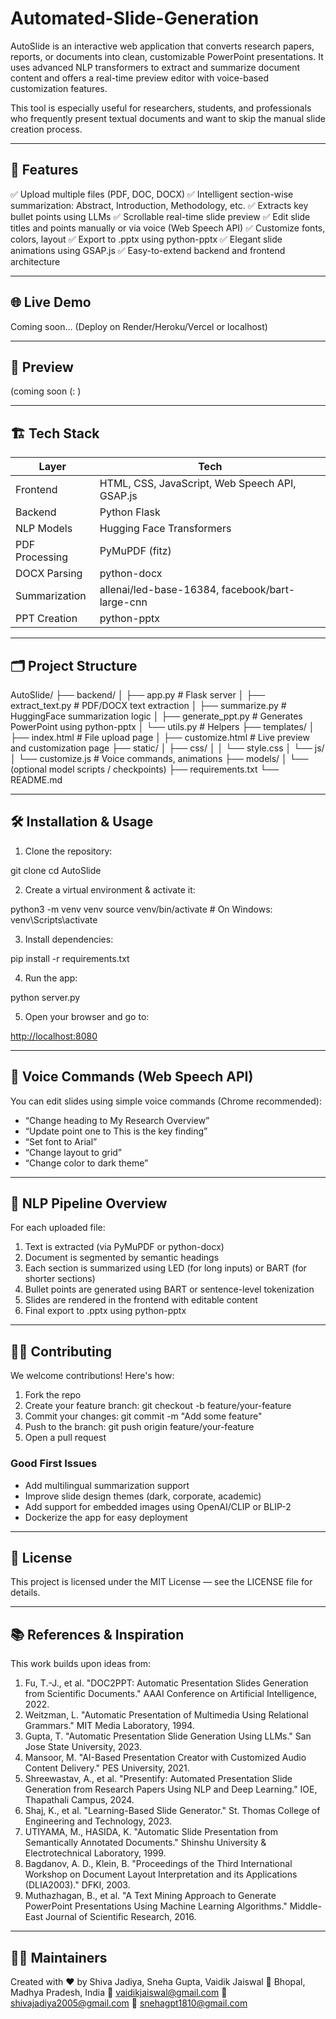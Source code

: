 # Automated-Slide-Generation

AutoSlide is an interactive web application that converts research papers, reports, or documents into clean, customizable PowerPoint presentations. It uses advanced NLP transformers to extract and summarize document content and offers a real-time preview editor with voice-based customization features.

This tool is especially useful for researchers, students, and professionals who frequently present textual documents and want to skip the manual slide creation process.

---

## 🧰 Features

✅ Upload multiple files (PDF, DOC, DOCX)
✅ Intelligent section-wise summarization: Abstract, Introduction, Methodology, etc.
✅ Extracts key bullet points using LLMs
✅ Scrollable real-time slide preview
✅ Edit slide titles and points manually or via voice (Web Speech API)
✅ Customize fonts, colors, layout
✅ Export to .pptx using python-pptx
✅ Elegant slide animations using GSAP.js
✅ Easy-to-extend backend and frontend architecture

---

## 🌐 Live Demo

Coming soon… (Deploy on Render/Heroku/Vercel or localhost)

---

## 📸 Preview

(coming soon (: )

---

## 🏗️ Tech Stack

| Layer          | Tech                                            |
| -------------- | ----------------------------------------------- |
| Frontend       | HTML, CSS, JavaScript, Web Speech API, GSAP.js  |
| Backend        | Python Flask                                    |
| NLP Models     | Hugging Face Transformers                       |
| PDF Processing | PyMuPDF (fitz)                                  |
| DOCX Parsing   | python-docx                                     |
| Summarization  | allenai/led-base-16384, facebook/bart-large-cnn |
| PPT Creation   | python-pptx                                     |

---

## 🗂️ Project Structure

AutoSlide/
├── backend/
│   ├── app.py                  # Flask server
│   ├── extract\_text.py         # PDF/DOCX text extraction
│   ├── summarize.py            # HuggingFace summarization logic
│   ├── generate\_ppt.py         # Generates PowerPoint using python-pptx
│   └── utils.py                # Helpers
├── templates/
│   ├── index.html              # File upload page
│   ├── customize.html          # Live preview and customization page
├── static/
│   ├── css/
│   │   └── style.css
│   └── js/
│       └── customize.js        # Voice commands, animations
├── models/
│   └── (optional model scripts / checkpoints)
├── requirements.txt
└── README.md

---

## 🛠️ Installation & Usage

1. Clone the repository:

git clone
cd AutoSlide

2. Create a virtual environment & activate it:

python3 -m venv venv
source venv/bin/activate      # On Windows: venv\Scripts\activate

3. Install dependencies:

pip install -r requirements.txt

4. Run the app:

python server.py

5. Open your browser and go to:

[http://localhost:8080](http://localhost:8080)

---

## 🧠 Voice Commands (Web Speech API)

You can edit slides using simple voice commands (Chrome recommended):

* “Change heading to My Research Overview”
* “Update point one to This is the key finding”
* “Set font to Arial”
* “Change layout to grid”
* “Change color to dark theme”

---

## 🤖 NLP Pipeline Overview

For each uploaded file:

1. Text is extracted (via PyMuPDF or python-docx)
2. Document is segmented by semantic headings
3. Each section is summarized using LED (for long inputs) or BART (for shorter sections)
4. Bullet points are generated using BART or sentence-level tokenization
5. Slides are rendered in the frontend with editable content
6. Final export to .pptx using python-pptx

---

## 👩‍💻 Contributing

We welcome contributions! Here's how:

1. Fork the repo
2. Create your feature branch: git checkout -b feature/your-feature
3. Commit your changes: git commit -m "Add some feature"
4. Push to the branch: git push origin feature/your-feature
5. Open a pull request

### Good First Issues

* Add multilingual summarization support
* Improve slide design themes (dark, corporate, academic)
* Add support for embedded images using OpenAI/CLIP or BLIP-2
* Dockerize the app for easy deployment

---

## 📝 License

This project is licensed under the MIT License — see the LICENSE file for details.

---

## 📚 References & Inspiration

This work builds upon ideas from:

1. Fu, T.-J., et al. "DOC2PPT: Automatic Presentation Slides Generation from Scientific Documents." AAAI Conference on Artificial Intelligence, 2022.
2. Weitzman, L. "Automatic Presentation of Multimedia Using Relational Grammars." MIT Media Laboratory, 1994.
3. Gupta, T. "Automatic Presentation Slide Generation Using LLMs." San Jose State University, 2023.
4. Mansoor, M. "AI-Based Presentation Creator with Customized Audio Content Delivery." PES University, 2021.
5. Shreewastav, A., et al. "Presentify: Automated Presentation Slide Generation from Research Papers Using NLP and Deep Learning." IOE, Thapathali Campus, 2024.
6. Shaj, K., et al. "Learning-Based Slide Generator." St. Thomas College of Engineering and Technology, 2023.
7. UTIYAMA, M., HASIDA, K. "Automatic Slide Presentation from Semantically Annotated Documents." Shinshu University & Electrotechnical Laboratory, 1999.
8. Bagdanov, A. D., Klein, B. "Proceedings of the Third International Workshop on Document Layout Interpretation and its Applications (DLIA2003)." DFKI, 2003.
9. Muthazhagan, B., et al. "A Text Mining Approach to Generate PowerPoint Presentations Using Machine Learning Algorithms." Middle-East Journal of Scientific Research, 2016.

---

## 🙋‍♂️ Maintainers

Created with ❤️ by Shiva Jadiya, Sneha Gupta, Vaidik Jaiswal
📍 Bhopal, Madhya Pradesh, India
📧 [vaidikjaiswal@gmail.com](mailto:vaidikjaiswal@gmail.com) 
📧 [shivajadiya2005@gmail.com](mailto:shivajadiya2005@gmail.com) 
📧 [snehagpt1810@gmail.com](mailto:snehagpt1810@gmail.com) 
    


